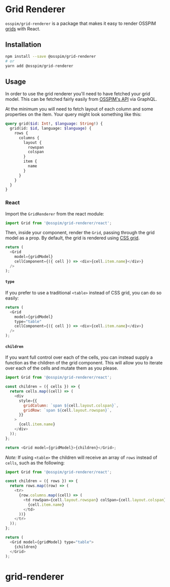 # Grid Renderer

`osspim/grid-renderer` is a package that makes it easy to render
OSSPIM [grids][0] with React.

## Installation

```sh
npm install --save @osspim/grid-renderer
# or
yarn add @osspim/grid-renderer
```

## Usage

In order to use the grid renderer you'll need to have fetched your grid model.
This can be fetched fairly easily from [OSSPIM's API][1] via GraphQL.

At the minimum you will need to fetch layout of each column and some properties
on the item. Your query might look something like this:

```graphql
query grid($id: Int!, $language: String!) {
  grid(id: $id, language: $language) {
    rows {
      columns {
        layout {
          rowspan
          colspan
        }
        item {
          name
        }
      }
    }
  }
}
```

### React

Import the `GridRenderer` from the react module:

```js
import Grid from '@osspim/grid-renderer/react';
```

Then, inside your component, render the `Grid`, passing through the grid model
as a prop. By default, the grid is rendered using [CSS grid][2].

```js
return (
  <Grid
    model={gridModel}
    cellComponent={({ cell }) => <div>{cell.item.name}</div>}
  />
);
```

#### `type`

If you prefer to use a traditional `<table>` instead of CSS grid, you can do so
easily:

```js
return (
  <Grid
    model={gridModel}
    type="table"
    cellComponent={({ cell }) => <div>{cell.item.name}</div>}
  />
);
```

#### `children`

If you want full control over each of the cells, you can instead supply a
function as the children of the grid component. This will allow you to iterate
over each of the cells and mutate them as you please.

```js
import Grid from '@osspim/grid-renderer/react';

const children = ({ cells }) => {
  return cells.map((cell) => (
    <div
      style={{
        gridColumn: `span ${cell.layout.colspan}`,
        gridRow: `span ${cell.layout.rowspan}`,
      }}
    >
      {cell.item.name}
    </div>
  ));
};

return <Grid model={gridModel}>{children}</Grid>;
```

_Note:_ If using `<table>` the children will receive an array of `rows` instead
of `cells`, such as the following:

```js
import Grid from '@osspim/grid-renderer/react';

const children = ({ rows }) => {
  return rows.map((row) => (
    <tr>
      {row.columns.map((cell) => (
        <td rowSpan={cell.layout.rowspan} colSpan={cell.layout.colspan}>
          {cell.item.name}
        </td>
      ))}
    </tr>
  ));
};

return (
  <Grid model={gridModel} type="table">
    {children}
  </Grid>
);
```

[0]: https://ossgroup.com/learn/user-guides/pim/grids
[1]:
  https://ossgroup.com/learn/developer-guides/catalog-api/querying-the-catalog
[2]: https://developer.mozilla.org/en-US/docs/Web/CSS/grid
# grid-renderer
